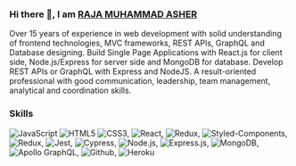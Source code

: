### Hi there 👋, I am [RAJA MUHAMMAD ASHER](https://rajamuhammadasher.com/)

Over 15 years of experience in web development with solid understanding of frontend technologies, MVC frameworks, REST APIs, GraphQL and Database designing. Build Single Page Applications with React.js for client side, Node.js/Express for server side and MongoDB for database. Develop REST APIs or GraphQL with Express and NodeJS. A result-oriented professional with good communication, leadership, team management, analytical and coordination skills.

### Skills
![JavaScript](https://img.shields.io/badge/JavaScript-323330?style=for-the-badge&logo=javascript&logoColor=F7DF1E) ![HTML5](https://img.shields.io/badge/HTML5-E34F26?style=for-the-badge&logo=html5&logoColor=white) ![CSS3](https://img.shields.io/badge/CSS3-1572B6?style=for-the-badge&logo=css3&logoColor=white), ![React](https://img.shields.io/badge/React-20232A?style=for-the-badge&logo=react&logoColor=61DAFB), ![Redux](https://img.shields.io/badge/Redux-593D88?style=for-the-badge&logo=redux&logoColor=white), ![Styled-Components](https://img.shields.io/badge/styled--components-DB7093?style=for-the-badge&logo=styled-components&logoColor=white), ![Redux](https://img.shields.io/badge/Redux-593D88?style=for-the-badge&logo=redux&logoColor=white), ![Jest](https://img.shields.io/badge/Jest-C21325?style=for-the-badge&logo=jest&logoColor=white), ![Cypress](https://img.shields.io/badge/Cypress-17202C?style=for-the-badge&logo=cypress&logoColor=white), ![Node.js](https://img.shields.io/badge/Node.js-339933?style=for-the-badge&logo=nodedotjs&logoColor=white), ![Express.js](	https://img.shields.io/badge/Express.js-000000?style=for-the-badge&logo=express&logoColor=white), ![MongoDB](https://img.shields.io/badge/MongoDB-4EA94B?style=for-the-badge&logo=mongodb&logoColor=white), ![Apollo GraphQL](https://img.shields.io/badge/Apollo%20GraphQL-311C87?&style=for-the-badge&logo=Apollo%20GraphQL&logoColor=white), ![Github](https://img.shields.io/badge/GitHub-100000?style=for-the-badge&logo=github&logoColor=white), ![Heroku](https://img.shields.io/badge/Heroku-430098?style=for-the-badge&logo=heroku&logoColor=white)

<!--
**raja-muhammad-asher/raja-muhammad-asher** is a ✨ _special_ ✨ repository because its `README.md` (this file) appears on your GitHub profile.

Here are some ideas to get you started:

- 🔭 I’m currently working on ...
- 🌱 I’m currently learning ...
- 👯 I’m looking to collaborate on ...
- 🤔 I’m looking for help with ...
- 💬 Ask me about ...
- 📫 How to reach me: ...
- 😄 Pronouns: ...
- ⚡ Fun fact: ...
-->
